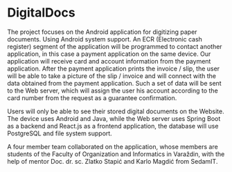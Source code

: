# DigitalDocs
The project focuses on the Android application for digitizing paper documents. Using Android system support. An ECR (Electronic cash register) segment of the application will be programmed to contact another application, in this case a payment application on the same device. Our application will receive card and account information from the payment application. After the payment application prints the invoice / slip, the user will be able to take a picture of the slip / invoice and will connect with the data obtained from the payment application. Such a set of data will be sent to the Web server, which will assign the user his account according to the card number from the request as a guarantee confirmation.

Users will only be able to see their stored digital documents on the Website.
The device uses Android and Java, while the Web server uses Spring Boot as a backend and React.js as a frontend application, the database will use PostgreSQL and file system support.

A four member team collaborated on the application, whose members are students of the Faculty of Organization and Informatics in Varaždin, with the help of mentor Doc. dr. sc. Zlatko Stapić and Karlo Magdić from SedamIT.
